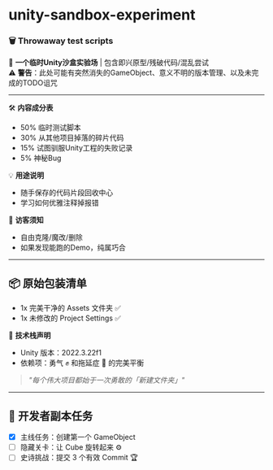 # unity-sandbox-experiment  
### 🗑️ Throwaway test scripts  

🔨 **一个临时Unity沙盒实验场** | 包含即兴原型/残破代码/混乱尝试  
⚠️ **警告**：此处可能有突然消失的GameObject、意义不明的版本管理、以及未完成的TODO诅咒

---

🛠️ **内容成分表**  
- 50% 临时测试脚本  
- 30% 从其他项目掉落的碎片代码  
- 15% 试图驯服Unity工程的失败记录  
- 5%  神秘Bug  

💡 **用途说明**  
- 随手保存的代码片段回收中心  
- 学习如何优雅注释掉报错

🙌 **访客须知**  
- 自由克隆/魔改/删除  
- 如果发现能跑的Demo，纯属巧合  

---

## 📦 原始包装清单  
- 1x 完美干净的 Assets 文件夹 ✅  
- 1x 未修改的 Project Settings ✅  

🔧 **技术栈声明**  
- Unity 版本：2022.3.22f1  
- 依赖项：勇气 ✊ 和拖延症 🛌 的完美平衡  

> _"每个伟大项目都始于一次勇敢的「新建文件夹」"_

---

## 🎯 开发者副本任务  
- [x] 主线任务：创建第一个 GameObject  
- [ ] 隐藏关卡：让 Cube 旋转起来 ⚙️  
- [ ] 史诗挑战：提交 3 个有效 Commit 🏆  
